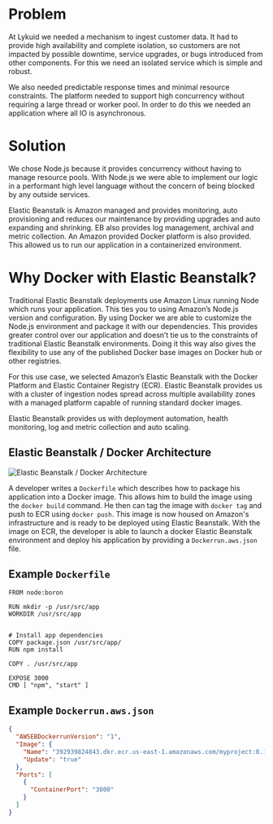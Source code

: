 # Problem

At Lykuid we needed a mechanism to ingest customer data. It had to provide high availability and complete isolation, 
so customers are not impacted by possible downtime, service upgrades, or bugs introduced from other components. 
For this we need an isolated service which is simple and robust. 

We also needed predictable response times and minimal resource constraints. The platform needed to support 
high concurrency without requiring a large thread or worker pool. In order to do this we needed an application where all IO is asynchronous.

# Solution

We chose Node.js because it provides concurrency without having to manage resource pools. With Node.js we were able to implement our logic in a performant high level language without the concern of being blocked by any outside services. 

Elastic Beanstalk is Amazon managed and provides monitoring, auto provisioning and reduces our maintenance by providing upgrades and auto expanding and shrinking. EB also provides log management, archival and metric collection. An Amazon provided Docker platform is also provided. This allowed us to run our application in a containerized environment. 

# Why Docker with Elastic Beanstalk?

Traditional Elastic Beanstalk deployments use Amazon Linux running Node which runs your application. This ties you to using Amazon’s Node.js version and configuration. By using Docker we are able to customize the Node.js environment and package it with our dependencies. This provides greater control over our application and doesn’t tie us to the constraints of traditional Elastic Beanstalk environments. Doing it this way also gives the flexibility to use any of the published Docker base images on Docker hub or other registries. 

For this use case, we selected Amazon’s Elastic Beanstalk with the Docker Platform and Elastic Container Registry (ECR).
 Elastic Beanstalk provides us with a cluster of ingestion nodes spread across multiple availability zones with a managed 
 platform capable of running standard docker images.
 
 Elastic Beanstalk provides us with deployment automation, health monitoring, log and metric collection and auto scaling. 

## Elastic Beanstalk / Docker Architecture 

![Elastic Beanstalk / Docker Architecture](https://lykuid.github.io/sample-eb-project/lykuideb.svg)


A developer writes a `Dockerfile` which describes how to package his application into a Docker image. This allows him to build the image using the `docker build` command. He then can tag the image with `docker tag` and push to ECR using `docker push`. This image is now housed on Amazon's infrastructure and is ready to be deployed using Elastic Beanstalk. With the image on ECR, the developer is able to launch a docker Elastic Beanstalk environment and deploy his application by providing a `Dockerrun.aws.json` file. 

## Example `Dockerfile`

```docker
FROM node:boron

RUN mkdir -p /usr/src/app
WORKDIR /usr/src/app


# Install app dependencies
COPY package.json /usr/src/app/
RUN npm install

COPY . /usr/src/app

EXPOSE 3000
CMD [ "npm", "start" ]
```


## Example `Dockerrun.aws.json` 


```json
{
  "AWSEBDockerrunVersion": "1",
  "Image": {
    "Name": "392939824843.dkr.ecr.us-east-1.amazonaws.com/myproject:0.1",
    "Update": "true"
  },
  "Ports": [
    {
      "ContainerPort": "3000"
    }
  ]
}
```








